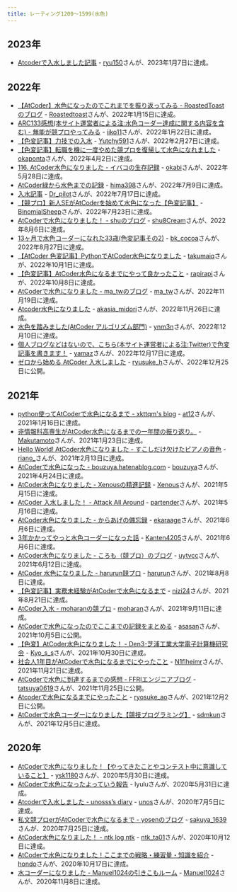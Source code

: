 ```yaml
---
title: レーティング1200〜1599(水色)
---
```


## 2023年

- [Atcoderで入水しました記事](https://magicode.io/aoblue2547/articles/c4bf29fd934a4d068de0b6d3fb0dbebb) - [ryu150](https://atcoder.jp/users/ryu150)さんが、2023年1月7日に達成。

## 2022年

- [【AtCoder】水色になったのでこれまでを振り返ってみる - RoastedToastのブログ](https://roastedtoast.hatenablog.com/entry/2022/01/16/211741) - [Roastedtoast](https://atcoder.jp/users/Roastedtoast)さんが、2022年1月15日に達成。
- [ARC133感想(本サイト運営者による注:水色コーダー達成に関する内容を含む) - 無能が競プロやってみる](https://iiko-11.hatenablog.com/entry/2022/01/23/001327) - [iiko11](https://atcoder.jp/users/iiko11)さんが、2022年1月22日に達成。
- [【色変記事】力技での入水](https://qiita.com/vi_24E/items/2baab6c152d74a7321c1) - [Yutchy591](https://atcoder.jp/users/Yutchy591)さんが、2022年2月27日に達成。
- [【色変記事】転職を機に一度やめた競プロを復帰して水色になれました](https://qiita.com/okaponta_/items/95edd5dd312087da28d8) - [okaponta](https://atcoder.jp/users/okaponta)さんが、2022年4月2日に達成。
- [116. AtCoder水色になりました - イバコの生存記録](https://ibako-piyo.hatenablog.com/entry/2022/05/29/122457) - [okabi](https://atcoder.jp/users/okabi)さんが、2022年5月28日に達成。
- [AtCoder緑から水色までの記録](https://zenn.dev/hima/articles/e5b54557ae3dfd) - [hima398](https://atcoder.jp/users/hima398)さんが、2022年7月9日に達成。
- [入水記事](https://qiita.com/DrDrpilot/items/281b0f5e38d425c44318) - [Dr_pilot](https://atcoder.jp/users/Dr_pilot)さんが、2022年7月17日に達成。
- [【競プロ】新人SEがAtCoderを始めて水色になった【色変記事】](https://qiita.com/BinomialSheep/items/bdced19c2dc4e6b481ec) - [BinomialSheep](https://atcoder.jp/users/BinomialSheep)さんが、2022年7月23日に達成。
- [AtCoderで水色になりました！ - shuのブログ](https://shu8cream.hatenablog.com/entry/2022/08/21/204030) - [shu8Cream](https://atcoder.jp/users/shu8Cream)さんが、2022年8月6日に達成。
- [13ヶ月で水色コーダーになれた33歳(色変記事その2)](https://jp.magicode.io/bkcocoa/articles/1751562f33f241de90c988cca589c6a3) - [bk_cocoa](https://atcoder.jp/users/bk_cocoa)さんが、2022年8月27日に達成。
- [【AtCoder 色変記事】PythonでAtCoder水色になりました](https://qiita.com/MoroeTachibana-oh/items/a8dcad981369367ea6fa) - [takumaiq](https://atcoder.jp/users/takumaiq)さんが、2022年10月1日に達成。
- [【色変記事】AtCoder水色になるまでにやって良かったこと](https://qiita.com/rapirapi/items/17e161268b67349fa629) - [rapirapi](https://atcoder.jp/users/rapirapi)さんが、2022年10月8日に達成。
- [AtCoderで水色になりました - ma_twのブログ](https://ma-tw.hatenablog.com/entry/2022/11/22/204652) - [ma_tw](https://atcoder.jp/users/ma_tw)さんが、2022年11月19日に達成。
- [Atcoder水色になりました](https://qiita.com/akasia_midori/private/79f65def4f9e595f745b) - [akasia_midori](https://atcoder.jp/users/akasia_midori)さんが、2022年11月26日に達成。
- [水色を踏みました(AtCoder アルゴリズム部門)](https://ynm3n.blogspot.com/2022/12/atcoder.html) - [ynm3n](https://atcoder.jp/users/ynm3n)さんが、2022年12月10日に達成。
- [個人ブログなどはないので、こちら(本サイト運営者による注:Twitter)で色変記事を書きます！](https://twitter.com/r8y/status/1604262620814462976) - [yamaz](https://atcoder.jp/users/yamaz)さんが、2022年12月17日に達成。
- [ゼロから始める AtCoder 入水しました](https://qiita.com/ryusuke920/items/c25235c193cde2cb505d) - [ryusuke_h](https://atcoder.jp/users/ryusuke_h)さんが、2022年12月25日に公開。

## 2021年

- [python使ってAtCoderで水色になるまで - xkttqm's blog](https://xkttqm.hatenablog.com/entry/2021/01/17/140000) - [at12](https://atcoder.jp/users/at12)さんが、2021年1月16日に達成。
- [非情報科高専生がAtCoder水色になるまでの一年間の振り返り。](https://qiita.com/makutamoto/items/46aad858376ea8768ec1?utm_content=bufferbfdce&utm_medium) - [Makutamoto](https://atcoder.jp/users/Makutamoto)さんが、2021年1月23日に達成。
- [Hello World! AtCoder水色になりました - すこしだけ欠けたピアノの音色](https://seashellpink-frostywhite.hatenablog.com/entry/2021/02/28/221137) - [riano_](https://atcoder.jp/users/riano_)さんが、2021年2月13日に達成。
- [AtCoderで水色になった - bouzuya.hatenablog.com](https://bouzuya.hatenablog.com/entry/2021/04/24/234302) - [bouzuya](https://atcoder.jp/users/bouzuya)さんが、2021年4月24日に達成。
- [AtCoder水色になりました - Xenousの精進記録](https://xenous.hatenablog.com/entry/2021/05/22/130844) - [Xenous](https://atcoder.jp/users/Xenous)さんが、2021年5月15日に達成。
- [AtCoder 入水しました！ - Attack All Around](https://partender810.hatenablog.com/entry/2021/05/17/181115) - [partender](https://atcoder.jp/users/partender)さんが、2021年5月16日に達成。
- [AtCoder水色になりました - からあげの備忘録](https://elekara.hatenablog.com/entry/2021/06/07/170401) - [ekaraage](https://atcoder.jp/users/ekaraage)さんが、2021年6月6日に達成。
- [3年かかってやっと水色コーダーになった話](https://qiita.com/kanten4205/items/60962a67ff36e647c373) - [Kanten4205](https://atcoder.jp/users/Kanten4205)さんが、2021年6月6日に達成。
- [AtCoder水色になりました - ころも（競プロ）のブログ](https://koromo-kyopro.hatenablog.com/entry/2021/06/20/023359) - [uytvcc](https://atcoder.jp/users/uytvcc)さんが、2021年6月12日に達成。
- [AtCoder 水色になりました - harurun競プロ](https://harurunppp.hatenablog.com/entry/2021/08/11/010053) - [harurun](https://atcoder.jp/users/harurun)さんが、2021年8月8日に達成。
- [【色変記事】実務未経験がAtCoderで水色になるまで](https://qiita.com/nizi24/items/f370cf0abfd349884baa) - [nizi24](https://atcoder.jp/users/nizi24)さんが、2021年8月21日に達成。
- [AtCoder入水 - moharanの競プロ](https://moharan.hatenablog.com/entry/2021/09/16/174124) - [moharan](https://atcoder.jp/users/moharan)さんが、2021年9月11日に達成。
- [AtCoderで水色になったのでここまでの記録をまとめる](https://zenn.dev/asa/articles/08e9bb8e65e758) - [asasan](https://atcoder.jp/users/asasan)さんが、2021年10月5日に公開。
- [【色変】AtCoder水色になりました！ - Den3-芝浦工業大学電子計算機研究会](http://den3.net/activity_diary/2021/10/31/5072/) - [Kyo_s_s](https://atcoder.jp/users/Kyo_s_s)さんが、2021年10月30日に達成。
- [社会人1年目がAtCoderで水色になるまでにやったこと](https://qiita.com/N1flheimr/items/fb3230a8a41077f771b9) - [N1flheimr](https://atcoder.jp/users/N1flheimr)さんが、2021年11月21日に達成。
- [AtCoderで水色に到達するまでの感想 - FFRIエンジニアブログ](https://engineers.ffri.jp/entry/2021/11/25/145404) - [tatsuya0619](https://atcoder.jp/users/tatsuya0619)さんが、2021年11月25日に公開。
- [Atcoderで水色になるまでにやったこと](https://note.com/ryosuke_nu/n/n50c163723836) - [ryosuke_ao](https://atcoder.jp/users/ryosuke_ao)さんが、2021年12月2日に公開。
- [AtCoderで水色コーダーになりました【競技プログラミング】](https://qreat.tech/1886/) - [sdmkun](https://atcoder.jp/users/sdmkun)さんが、2021年12月5日に達成。

## 2020年

- [AtCoderで水色になりました！【やってきたことやコンテスト中に意識していること】](https://ysk-pro.hatenablog.com/entry/atcoder-light-blue) - [ysk1180](https://atcoder.jp/users/ysk1180)さんが、2020年5月30日に達成。
- [AtCoderで水色になったよっていう報告](https://note.com/lyu_lu/n/n5812f3988dd6) - lyuluさんが、2020年5月31日に達成。
- [Atcoderで入水しました - unosss’s diary](https://unosss.hatenablog.com/entry/2020/07/06/194805) - [unos](https://atcoder.jp/users/unos)さんが、2020年7月5日に達成。
- [私文競プロerがAtCoderで水色になるまで - yosenのブログ](https://yosen.hatenablog.com/entry/2020/08/23/032208) - [sakuya_1639](https://atcoder.jp/users/sakuya_1639)さんが、2020年7月25日に達成。
- [AtCoder水色になりました！ - ntk log ntk](https://ntk-ta01.hatenablog.com/entry/2020/10/15/221729) - [ntk_ta01](https://atcoder.jp/users/ntk_ta01)さんが、2020年10月12日に達成。
- [AtCoderで水色になりました！ここまでの戦略・練習量・知識を紹介](https://www.youtube.com/watch?v=8YW5g2f8GKA&feature=youtu.be) - [hondo](https://atcoder.jp/users/hondo)さんが、2020年10月17日に達成。
- [水コーダーになりました - Manuel1024の引きこもルーム](https://blog.manuel1024.com/archives/119) - [Manuel1024](https://atcoder.jp/users/Manuel1024)さんが、2020年11月8日に達成。
